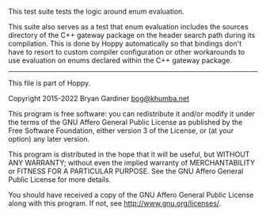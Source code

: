 This test suite tests the logic around enum evaluation.

This suite also serves as a test that enum evaluation includes the sources
directory of the C++ gateway package on the header search path during its
compilation.  This is done by Hoppy automatically so that bindings don't have to
resort to custom compiler configuration or other workarounds to use evaluation
on enums declared within the C++ gateway package.

---

This file is part of Hoppy.

Copyright 2015-2022 Bryan Gardiner <bog@khumba.net>

This program is free software: you can redistribute it and/or modify
it under the terms of the GNU Affero General Public License as published by
the Free Software Foundation, either version 3 of the License, or
(at your option) any later version.

This program is distributed in the hope that it will be useful,
but WITHOUT ANY WARRANTY; without even the implied warranty of
MERCHANTABILITY or FITNESS FOR A PARTICULAR PURPOSE.  See the
GNU Affero General Public License for more details.

You should have received a copy of the GNU Affero General Public License
along with this program.  If not, see <http://www.gnu.org/licenses/>.
